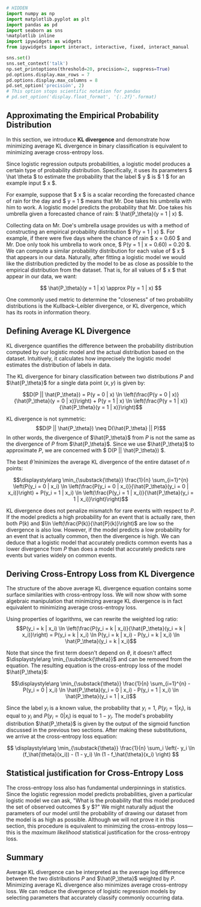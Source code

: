 

```python
# HIDDEN
import numpy as np
import matplotlib.pyplot as plt
import pandas as pd
import seaborn as sns
%matplotlib inline
import ipywidgets as widgets
from ipywidgets import interact, interactive, fixed, interact_manual

sns.set()
sns.set_context('talk')
np.set_printoptions(threshold=20, precision=2, suppress=True)
pd.options.display.max_rows = 7
pd.options.display.max_columns = 8
pd.set_option('precision', 2)
# This option stops scientific notation for pandas
# pd.set_option('display.float_format', '{:.2f}'.format)
```

## Approximating the Empirical Probability Distribution

In this section, we introduce **KL divergence** and demonstrate how minimizing average KL divergence in binary classification is equivalent to minimizing average cross-entropy loss.

Since logistic regression outputs probabilities, a logistic model produces a certain type of probability distribution. Specifically, it uses its parameters $ \hat \theta $ to estimate the probability that the label $ y $ is $ 1 $ for an example input $ x $.

For example, suppose that $ x $ is a scalar recording the forecasted chance of rain for the day and $ y = 1 $ means that Mr. Doe takes his umbrella with him to work. A logistic model predicts the probability that Mr. Doe takes his umbrella given a forecasted chance of rain: $ \hat{P_\theta}(y = 1 | x) $.

Collecting data on Mr. Doe's umbrella usage provides us with a method of constructing an empirical probability distribution $ P(y = 1 | x) $. For example, if there were five days where the chance of rain $ x = 0.60 $ and Mr. Doe only took his umbrella to work once, $ P(y = 1 | x = 0.60) = 0.20 $. We can compute a similar probability distribution for each value of $ x $ that appears in our data. Naturally, after fitting a logistic model we would like the distribution predicted by the model to be as close as possible to the empirical distribution from the dataset. That is, for all values of $ x $ that appear in our data, we want:

$$ \hat{P_\theta}(y = 1 | x) \approx P(y = 1 | x) $$

One commonly used metric to determine the "closeness" of two probability distributions is the Kullback–Leibler divergence, or KL divergence, which has its roots in information theory.

## Defining Average KL Divergence

KL divergence quantifies the difference between the probability distribution computed by our logistic model and the actual distribution based on the dataset. Intuitively, it calculates how imprecisely the logistic model estimates the distribution of labels in data.

The KL divergence for binary classification between two distributions $P$ and $\hat{P_\theta}$ for a single data point $(x, y)$ is given by:

$$D(P || \hat{P_\theta}) = P(y = 0 | x) \ln \left(\frac{P(y = 0 | x)}{\hat{P_\theta}(y = 0 | x)}\right) + P(y = 1 | x) \ln \left(\frac{P(y = 1 | x)}{\hat{P_\theta}(y = 1 | x)}\right)$$

KL divergence is not symmetric: $$D(P || \hat{P_\theta}) \neq D(\hat{P_\theta} || P)$$ In other words, the divergence of $\hat{P_\theta}$ from $P$ is not the same as the divergence of $P$ from $\hat{P_\theta}$. Since we use $\hat{P_\theta}$ to approximate $P$, we are concerned with $ D(P || \hat{P_\theta}) $.

The best $\hat{\theta}$ minimizes the average KL divergence of the entire dataset of $n$ points:

$$\displaystyle\arg \min_{\substack{\theta}} \frac{1}{n} \sum_{i=1}^{n} \left(P(y_i = 0 | x_i) \ln \left(\frac{P(y_i = 0 | x_i)}{\hat{P_\theta}(y_i = 0 | x_i)}\right) + P(y_i = 1 | x_i) \ln \left(\frac{P(y_i = 1 | x_i)}{\hat{P_\theta}(y_i = 1 | x_i)}\right)\right)$$

KL divergence does not penalize mismatch for rare events with respect to $P$. If the model predicts a high probability for an event that is actually rare, then both $P(k)$ and $\ln \left(\frac{P(k)}{\hat{P}(k)}\right)$ are low so the divergence is also low. However, if the model predicts a low probability for an event that is actually common, then the divergence is high. We can deduce that a logistic model that accurately predicts common events has a lower divergence from $P$ than does a model that accurately predicts rare events but varies widely on common events. 

## Deriving Cross-Entropy Loss from KL Divergence

The structure of the above average KL divergence equation contains some surface similarities with cross-entropy loss. We will now show with some algebraic manipulation that minimizing average KL divergence is in fact equivalent to minimizing average cross-entropy loss.

Using properties of logarithms, we can rewrite the weighted log ratio:
$$P(y_i = k | x_i) \ln \left(\frac{P(y_i = k | x_i)}{\hat{P_\theta}(y_i = k | x_i)}\right) = P(y_i = k | x_i) \ln P(y_i = k | x_i) - P(y_i = k | x_i) \ln \hat{P_\theta}(y_i = k | x_i)$$

Note that since the first term doesn't depend on $\theta$, it doesn't affect $\displaystyle\arg \min_{\substack{\theta}}$ and can be removed from the equation. The resulting equation is the cross-entropy loss of the model $\hat{P_\theta}$:

$$\displaystyle\arg \min_{\substack{\theta}} \frac{1}{n} \sum_{i=1}^{n} - P(y_i = 0 | x_i) \ln \hat{P_\theta}(y_i = 0 | x_i) - P(y_i = 1 | x_i) \ln \hat{P_\theta}(y_i = 1 | x_i)$$


Since the label $y_i$ is a known value, the probability that $y_i = 1$, $P(y_i = 1 | x_i)$, is equal to $y_i$ and $P(y_i = 0 | x_i)$ is equal to $1 - y_i$. The model's probability distribution $\hat{P_\theta}$ is given by the output of the sigmoid function discussed in the previous two sections. After making these substitutions, we arrive at the cross-entropy loss equation:

$$ \displaystyle\arg \min_{\substack{\theta}} \frac{1}{n} \sum_i \left(- y_i \ln (f_\hat{\theta}(x_i)) - (1 - y_i) \ln (1 - f_\hat{\theta}(x_i) \right) $$

## Statistical justification for Cross-Entropy Loss

The cross-entropy loss also has fundamental underpinnings in statistics. Since the logistic regression model predicts probabilities, given a particular logistic model we can ask, "What is the probability that this model produced the set of observed outcomes $ y $?" We might naturally adjust the parameters of our model until the probability of drawing our dataset from the model is as high as possible. Although we will not prove it in this section, this procedure is equivalent to minimizing the cross-entropy loss—this is the *maximum likelihood* statistical justification for the cross-entropy loss.

## Summary

Average KL divergence can be interpreted as the average log difference between the two distributions $P$ and $\hat{P_\theta}$ weighted by $P$. Minimizing average KL divergence also minimizes average cross-entropy loss. We can reduce the divergence of logistic regression models by selecting parameters that accurately classify commonly occurring data.
